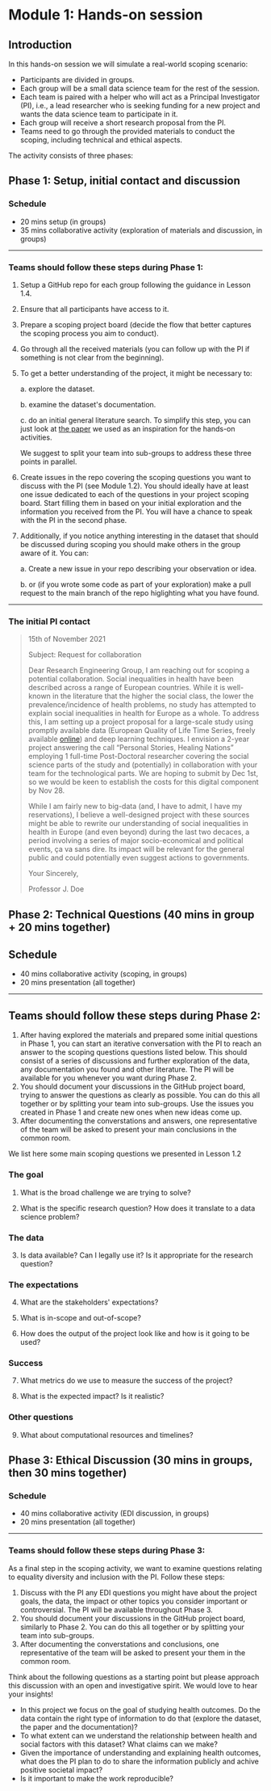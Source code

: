 # Module 1: Hands-on session
## Introduction
In this hands-on session we will simulate a real-world scoping scenario:
- Participants are divided in groups.
- Each group will be a small data science team for the rest of the session.
- Each team is paired with a helper who will act as a Principal Investigator (PI), i.e., a lead researcher who is seeking funding for a new project and wants the data science team to participate in it.
- Each group will receive a short research proposal from the PI.
- Teams need to go through the provided materials to conduct the scoping, including technical and ethical aspects.

The activity consists of three phases:

## Phase 1: Setup, initial contact and discussion

### **Schedule**
- 20 mins setup (in groups)
- 35 mins collaborative activity (exploration of materials and discussion, in groups)

****

### **Teams should follow these steps during Phase 1:**
1. Setup a GitHub repo for each group following the guidance in Lesson 1.4.

2. Ensure that all participants have access to it.

3. Prepare a scoping project board (decide the flow that better captures the scoping process you aim to conduct).

4. Go through all the received materials (you can follow up with the PI if something is not clear from the beginning).

5. To get a better understanding of the project, it might be necessary to:

    a. explore the dataset.

    b. examine the dataset's documentation.

    c. do an initial general literature search. To simplify this step, you can just look at [the paper](https://www.ncbi.nlm.nih.gov/pmc/articles/PMC3678208/) we used as an inspiration for the hands-on activities.

    We suggest to split your team into sub-groups to address these three points in parallel.

6. Create issues in the repo covering the scoping questions you want to discuss with the PI (see Module 1.2). You should ideally have at least one issue dedicated to each of the questions in your project scoping board. Start filling them in based on your initial exploration and the information you received from the PI. You will have a chance to speak with the PI in the second phase.

7. Additionally, if you notice anything interesting in the dataset that should be discussed during scoping you should make others in the group aware of it. You can:

    a. Create a new issue in your repo describing your observation or idea.

    b. or (if you wrote some code as part of your exploration) make a pull request to the main branch of the repo higlighting what you have found.

****

### **The initial PI contact**

>15th of November 2021
>
>Subject: Request for collaboration
>
>
> Dear Research Engineering Group,
I am reaching out for scoping a potential collaboration. Social inequalities in health have been described across a range of European countries. While it is well-known in the literature that the higher the social class, the lower the prevalence/incidence of health problems, no study has attempted to explain social inequalities in health for Europe as a whole. To address this, I am setting up a project proposal for a large-scale study using promptly available data (European Quality of Life Time Series, freely available [online](https://ecommons.cornell.edu/handle/1813/87445)) and deep learning techniques. I envision a 2-year project answering the call “Personal Stories, Healing Nations” employing 1 full-time Post-Doctoral researcher covering the social science parts of the study and (potentially) in collaboration with your team for the technological parts. We are hoping to submit by Dec 1st, so we would be keen to establish the costs for this digital component by Nov 28.
>
> While I am fairly new to big-data (and, I have to admit, I have my reservations), I believe a well-designed project with these sources might be able to rewrite our understanding of social inequalities in health in Europe (and even beyond) during the last two decaces, a period involving a series of major socio-economical and political events, ça va sans dire. Its impact will be relevant for the general public and could potentially even suggest actions to governments.
>
>
>Your Sincerely,
>
>Professor J. Doe


## Phase 2: Technical Questions (40 mins in group + 20 mins together)

## **Schedule**
- 40 mins collaborative activity (scoping, in groups)
- 20 mins presentation (all together)

****

## **Teams should follow these steps during Phase 2:**
1. After having explored the materials and prepared some initial questions in Phase 1, you can start an iterative conversation with the PI to reach an answer to the scoping questions questions listed below. This should consist of a series of discussions and further exploration of the data, any documentation you found and other literature. The PI will be available for you whenever you want during Phase 2.
2. You should document your discussions in the GitHub project board, trying to answer the questions as clearly as possible. You can do this all together or by splitting your team into sub-groups. Use the issues you created in Phase 1 and create new ones when new ideas come up.
3. After documenting the converstations and answers, one representative of the team will be asked to present your main conclusions in the common room.

We list here some main scoping questions we presented in Lesson 1.2

### The goal

1. What is the broad challenge we are trying to solve?

2. What is the specific research question? How does it translate to a data science problem?

### The data

3. Is data available? Can I legally use it? Is it appropriate for the research question?

### The expectations

4. What are the stakeholders' expectations?

5. What is in-scope and out-of-scope?

6. How does the output of the project look like and how is it going to be used?

### Success

7. What metrics do we use to measure the success of the project?

8. What is the expected impact? Is it realistic?

### Other questions

9. What about computational resources and timelines?


## Phase 3: Ethical Discussion (30 mins in groups, then 30 mins together)

### **Schedule**
- 40 mins collaborative activity (EDI discussion, in groups)
- 20 mins presentation (all together)

****

### **Teams should follow these steps during Phase 3:**
As a final step in the scoping activity, we want to examine questions relating to equality diversity and inclusion with the PI. Follow these steps:
1. Discuss with the PI any EDI questions you might have about the project goals, the data, the impact or other topics you consider important or controversial. The PI will be available throughout Phase 3.
2. You should document your discussions in the GitHub project board, similarly to Phase 2. You can do this all together or by splitting your team into sub-groups.
3. After documenting the converstations and conclusions, one representative of the team will be asked to present your them in the common room.

Think about the following questions as a starting point but please approach this discussion with an open and investigative spirit. We would love to hear your insights!
- In this project we focus on the goal of studying health outcomes. Do the data contain the right type of information to do that (explore the dataset, the paper and the documentation)?
- To what extent can we understand the relationship between health and social factors with this dataset? What claims can we make?
- Given the importance of understanding and explaining health outcomes, what does the PI plan to do to share the information publicly and achive positive societal impact?
- Is it important to make the work reproducible?
